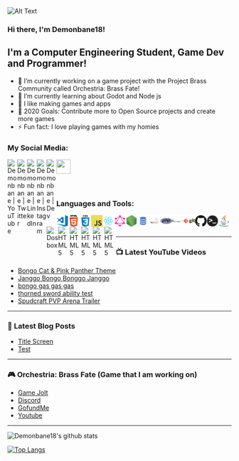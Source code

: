 ![Alt Text](https://coverfiles.alphacoders.com/737/73706.jpg)
### Hi there, I'm Demonbane18! 

## I'm a Computer Engineering Student, Game Dev and Programmer!
- 🔭 I’m currently working on a game project with the Project Brass Community called Orchestria: Brass Fate!
- 🌱 I’m currently learning about Godot and Node js
- 👯 I like making games and apps
- 🥅 2020 Goals: Contribute more to Open Source projects and create more games
- ⚡ Fun fact: I love playing games with my homies

### My Social Media:
[<img height="32" width="32" src="https://cdn.jsdelivr.net/npm/simple-icons@v3/icons/itch.io.svg" />][itch.io]
[<img align="left" alt="Demonbane | YouTube" width="22px" src="https://cdn.jsdelivr.net/npm/simple-icons@v3/icons/youtube.svg" />][youtube]
[<img align="left" alt="Demonbane | Twitter" width="22px" src="https://cdn.jsdelivr.net/npm/simple-icons@v3/icons/twitter.svg" />][twitter]
[<img align="left" alt="Demonbane | LinkedIn" width="22px" src="https://cdn.jsdelivr.net/npm/simple-icons@v3/icons/linkedin.svg" />][linkedin]
[<img align="left" alt="Demonbane | Instagram" width="22px" src="https://cdn.jsdelivr.net/npm/simple-icons@v3/icons/instagram.svg" />][instagram]
[<img align="left" alt="Demonbane | Dev" width="22px" src="https://d2fltix0v2e0sb.cloudfront.net/dev-badge.svg" />][dev]



<br />

### Languages and Tools:

[<img align="left" alt="Visual Studio Code" width="26px" src="https://raw.githubusercontent.com/github/explore/80688e429a7d4ef2fca1e82350fe8e3517d3494d/topics/visual-studio-code/visual-studio-code.png" />][webdevplaylist]
[<img align="left" alt="HTML5" width="26px" src="https://raw.githubusercontent.com/github/explore/80688e429a7d4ef2fca1e82350fe8e3517d3494d/topics/html/html.png" />][webdevplaylist]
[<img align="left" alt="CSS3" width="26px" src="https://raw.githubusercontent.com/github/explore/80688e429a7d4ef2fca1e82350fe8e3517d3494d/topics/css/css.png" />][cssplaylist]
[<img align="left" alt="JavaScript" width="26px" src="https://raw.githubusercontent.com/github/explore/80688e429a7d4ef2fca1e82350fe8e3517d3494d/topics/javascript/javascript.png" />][jsplaylist]
[<img align="left" alt="React" width="26px" src="https://raw.githubusercontent.com/github/explore/80688e429a7d4ef2fca1e82350fe8e3517d3494d/topics/react/react.png" />][reactplaylist]
[<img align="left" alt="GraphQL" width="26px" src="https://raw.githubusercontent.com/github/explore/80688e429a7d4ef2fca1e82350fe8e3517d3494d/topics/graphql/graphql.png" />][webdevplaylist]
[<img align="left" alt="Node.js" width="26px" src="https://raw.githubusercontent.com/github/explore/80688e429a7d4ef2fca1e82350fe8e3517d3494d/topics/nodejs/nodejs.png" />][webdevplaylist]
[<img align="left" alt="SQL" width="26px" src="https://raw.githubusercontent.com/github/explore/80688e429a7d4ef2fca1e82350fe8e3517d3494d/topics/sql/sql.png" />][webdevplaylist]
[<img align="left" alt="MySQL" width="26px" src="https://raw.githubusercontent.com/github/explore/80688e429a7d4ef2fca1e82350fe8e3517d3494d/topics/mysql/mysql.png" />][webdevplaylist]
[<img align="left" alt="Php" width="26px" src="https://raw.githubusercontent.com/github/explore/ccc16358ac4530c6a69b1b80c7223cd2744dea83/topics/php/php.png" />][webdevplaylist]
[<img align="left" alt="MongoDB" width="26px" src="https://raw.githubusercontent.com/github/explore/80688e429a7d4ef2fca1e82350fe8e3517d3494d/topics/mongodb/mongodb.png" />][webdevplaylist]
[<img align="left" alt="Git" width="26px" src="https://raw.githubusercontent.com/github/explore/80688e429a7d4ef2fca1e82350fe8e3517d3494d/topics/git/git.png" />][webdevplaylist]
[<img align="left" alt="GitHub" width="26px" src="https://raw.githubusercontent.com/github/explore/78df643247d429f6cc873026c0622819ad797942/topics/github/github.png" />][webdevplaylist]
[<img align="left" alt="HTML5" width="26px" src="https://raw.githubusercontent.com/github/explore/80688e429a7d4ef2fca1e82350fe8e3517d3494d/topics/terminal/terminal.png" />][webdevplaylist]
[<img align="left" alt="Java" width="26px" src="https://raw.githubusercontent.com/github/explore/80688e429a7d4ef2fca1e82350fe8e3517d3494d/topics/java/java.png" />][java]
[<img align="left" alt="Dosbox" width="26px" src="https://www.slashcoding.com/wp-content/uploads/2013/09/DOSBox_logo.gif" />][dosbox]
[<img align="left" alt="HTML5" width="26px" src="https://upload.wikimedia.org/wikipedia/commons/6/6a/Godot_icon.svg" />][godot]
[<img align="left" alt="HTML5" width="26px" src="https://seeklogo.com/images/U/unity-logo-988A22E703-seeklogo.com.png" />][unity]
[<img align="left" alt="HTML5" width="26px" src="https://w7.pngwing.com/pngs/802/382/png-transparent-gamemaker-studio-gamemaker-studio-video-game-game-maker-language-game-engine-games-game-angle-text.png" />][gamemaker]
[<img align="left" alt="HTML5" width="26px" src="https://aileenrt.files.wordpress.com/2017/03/mv-logo.png?w=193" />][rpgmaker]
[<img align="left" alt="HTML5" width="26px" src="https://encrypted-tbn0.gstatic.com/images?q=tbn%3AANd9GcRRGyDQnMh26sWOaiiSwaS2fj8NSpd4FuaTjQ&usqp=CAU" />][rpgmaker]
<br />
<br />

---

### 📺 Latest YouTube Videos
<!-- YOUTUBE:START -->
- [Bongo Cat & Pink Panther Theme](https://www.youtube.com/watch?v=wQydW7tGxVc)
- [Janggo Bongo Bonggo Janggo](https://www.youtube.com/watch?v=FcPHClo97hA)
- [bongo gas gas gas](https://www.youtube.com/watch?v=bS8yxsOAiO8)
- [thorned sword ability test](https://www.youtube.com/watch?v=SgejerzLd7k)
- [Spudcraft PVP Arena Trailer](https://www.youtube.com/watch?v=GxrJhuOWOQQ)
<!-- YOUTUBE:END -->
---

### 📕 Latest Blog Posts
<!-- BLOG-POST-LIST:START -->
- [Title Screen](https://dev.to/fusheenn/title-screen-2d0j)
- [Test](https://dev.to/fusheenn/test-3pbk)
<!-- BLOG-POST-LIST:END -->

---
### 🎮 Orchestria: Brass Fate (Game that I am working on)
<!-- Orchestria:START -->
- [Game Jolt](https://gamejolt.com/games/OrchestraTheBrassFate/516526)
- [Discord]()
- [GofundMe](https://www.gofundme.com/f/Orchestria?utm_source=customer&utm_medium=copy_link&utm_campaign=p_cf+share-flow-1)
- [Youtube](https://www.youtube.com/channel/UCeAmXw-Awq4jTC8uA4-p7hw)
<!-- Orchestria:END -->

---


![Demonbane18's github stats](https://github-readme-stats.vercel.app/api?username=Demonbane18&show_icons=true&theme=radical)


[![Top Langs](https://github-readme-stats.vercel.app/api/top-langs/?username=Demonbane18)](https://github.com/Demonbane18/github-readme-stats)

[dosbox]: https://www.dosbox.com/
[java]: https://www.java.com/en/
[itch.io]: https://demonbane18.itch.io/
[dev]: https://dev.to/fusheenn
[twitter]: https://twitter.com/fusheenn
[youtube]: https://www.youtube.com/channel/UCcFTwnaXbygmGxIuTZsdcQw
[instagram]: https://www.instagram.com/demonbane18/?hl=en
[linkedin]: https://www.linkedin.com/in/john-paul-fusin-35846714a/
[webdevplaylist]: https://www.youtube.com/playlist?list=PLkwxH9e_vrAJ0WbEsFA9W3I1W-g_BTsbt
[jsplaylist]: https://www.youtube.com/playlist?list=PLkwxH9e_vrALRJKu7wfXby3MKeflhTu6B
[cssplaylist]: https://www.youtube.com/playlist?list=PLkwxH9e_vrALSdvZuEh6gqQdmDoDIoqz4
[reactplaylist]: https://www.youtube.com/playlist?list=PLkwxH9e_vrAK4TdffpxKY3QGyHCpxFcQ0
[godot]: https://godotengine.org/
[unity]: https://unity.com/
[gamemaker]: https://www.yoyogames.com/gamemaker
[rpgmaker]: https://www.rpgmakerweb.com/

